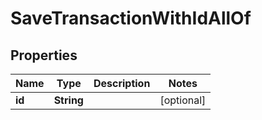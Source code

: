 

# SaveTransactionWithIdAllOf


## Properties

| Name | Type | Description | Notes |
|------------ | ------------- | ------------- | -------------|
|**id** | **String** |  |  [optional] |



